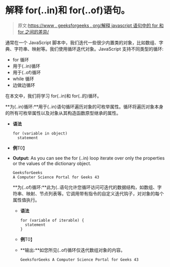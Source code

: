 # 解释 for(..in)和 for(..of)语句。

> 原文:[https://www . geeksforgeeks . org/解释 javascript 语句中的 for 和 for 之间的差异/](https://www.geeksforgeeks.org/explain-the-differences-between-for-in-and-for-of-statement-in-javascript/)

通常在一个 JavaScript 脚本中，我们迭代一些很少内置类的对象，比如数组、字典、字符串、映射等。我们使用循环迭代对象。JavaScript 支持不同类型的循环:

*   for 循环
*   用于(..in)循环
*   用于(..of)循环
*   while 循环
*   边做边循环

在本文中，我们将学习 for(..in)和 for(..的)循环。

**为(..in)循环:**用于(..in)语句循环遍历对象的可枚举属性。循环将遍历对象本身的所有可枚举属性以及对象从其构造函数原型继承的属性。

*   **语法**

    ```
    for (variable in object)
      statement
    ```

*   **例**T0】

*   **Output:** As you can see the for (..in) loop iterate over only the properties or the values of the dictionary object.

    ```
    GeeksforGeeks
    A Computer Science Portal for Geeks 43
    ```

    **为(..of)循环:**此为(..语句允许您循环访问可迭代的数据结构，如数组、字符串、映射、节点列表等。它调用带有指令的自定义迭代钩子，对对象的每个属性值执行。

    *   **语法**

        ```
        for (variable of iterable) {
          statement
        }

        ```

    *   **例**T0】
    *   **输出:**如您所见(..of)循环仅迭代数组对象的内容。

        ```
        GeeksforGeeks A Computer Science Portal for Geeks 43
        ```